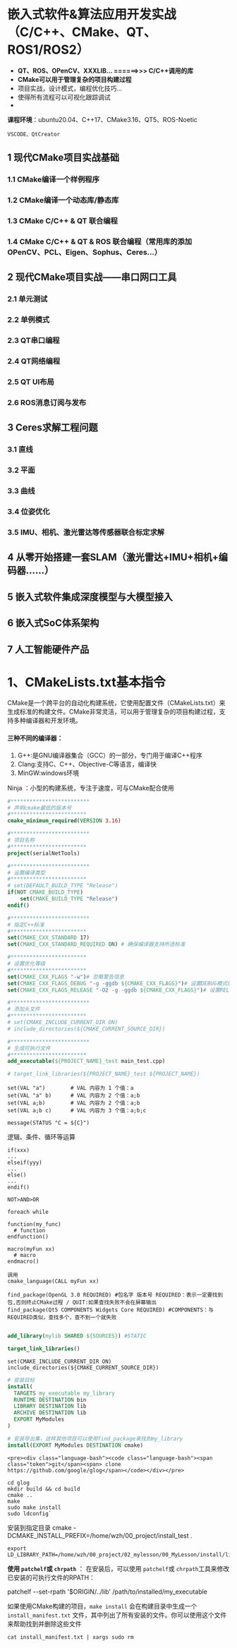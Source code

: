 # 嵌入式软件&算法应用开发实战（C/C++、CMake、QT、ROS1/ROS2）

* **QT、ROS、OPenCV、XXXLIB... ======>>> C/C++调用的库**
* **CMake可以用于管理复杂的项目构建过程**
* 项目实战，设计模式，编程优化技巧...
* 使得所有流程可以可视化跟踪调试
* 

**课程环境**：ubuntu20.04、C++17、CMake3.16、QT5、ROS-Noetic

    VSCODE、QtCreator

## 1 现代CMake项目实战基础

### 1.1 CMake编译一个样例程序

### 1.2 CMake编译一个动态库/静态库

### 1.3 CMake C/C++ & QT 联合编程

### 1.4 CMake C/C++ & QT & ROS 联合编程（常用库的添加 OPenCV、PCL、Eigen、Sophus、Ceres\...）

## 2 现代CMake项目实战——串口网口工具

### 2.1 单元测试

### 2.2 单例模式

### 2.3 QT串口编程

### 2.4 QT网络编程

### 2.5 QT UI布局

### 2.6 ROS消息订阅与发布

## 3 Ceres求解工程问题

### 3.1 直线

### 3.2 平面

### 3.3 曲线

### 3.4 位姿优化

### 3.5 IMU、相机、激光雷达等传感器联合标定求解

## 4 从零开始搭建一套SLAM（激光雷达+IMU+相机+编码器......）

## 5 嵌入式软件集成深度模型与大模型接入

## 6 嵌入式SoC体系架构

## 7 人工智能硬件产品

# 1、CMakeLists.txt基本指令

CMake是一个跨平台的自动化构建系统，它使用配置文件（CMakeLists.txt）来生成标准的构建文件。CMake非常灵活，可以用于管理复杂的项目构建过程，支持多种编译器和开发环境。

#### 三种不同的编译器：

1. G++:是GNU编译器集合（GCC）的一部分，专门用于编译C++程序
2. Clang:支持C、C++、Objective-C等语言，编译快
3. MinGW:windows环境

Ninja ：小型的构建系统，专注于速度，可与CMake配合使用

```cmake
#*************************
# 声明cmake最低的版本号
#************************
cmake_minimum_required(VERSION 3.16)

#*************************
# 项目名称
#************************
project(serialNetTools)

#*************************
# 设置编译类型
#************************
# set(DEFAULT_BUILD_TYPE "Release")
if(NOT CMAKE_BUILD_TYPE)
    set(CMAKE_BUILD_TYPE "Release")
endif()

#*************************
# 指定C++标准 
#************************
set(CMAKE_CXX_STANDARD 17)
set(CMAKE_CXX_STANDARD_REQUIRED ON) # 确保编译器支持所选标准

#************************
# 设置优化等级
#************************
set(CMAKE_CXX_FLAGS "-w")# 忽略警告信息
set(CMAKE_CXX_FLAGS_DEBUG "-g -ggdb ${CMAKE_CXX_FLAGS}")# 设置DEBUG模式的编译选项
set(CMAKE_CXX_FLAGS_RELEASE "-O2 -g -ggdb ${CMAKE_CXX_FLAGS}")# 设置RELEASE模式的编译选项

#*************************
# 添加头文件
#************************
# set(CMAKE_INCLUDE_CURRENT_DIR ON)
# include_directories(${CMAKE_CURRENT_SOURCE_DIR})

#*************************
# 生成可执行文件
#************************
add_executable(${PROJECT_NAME}_test main_test.cpp)

# target_link_libraries(${PROJECT_NAME}_test ${PROJECT_NAME})
```

```
set(VAL "a")    	# VAL 内容为 1 个值：a
set(VAL "a" b)  	# VAL 内容为 2 个值：a;b
set(VAL a;b)    	# VAL 内容为 2 个值：a;b
set(VAL a;b c)  	# VAL 内容为 3 个值：a;b;c
```

```
message(STATUS "C = ${C}")
```

逻辑、条件、循环等运算

```
if(xxx)
...
elseif(yyy)
...
else()
...
endif()
```

```
NOT>AND>OR
```

```
foreach while
```

```
function(my_func)
  # function
endfunction()
```

```
macro(myFun xx)
  # macro
endmacro()

调用
cmake_language(CALL myFun xx)
```

```
find_package(OpenGL 3.0 REQUIRED) #包名字 版本号 REQUIRED：表示一定要找到包,否则终止CMake过程 / QUIT:如果查找失败不会在屏幕输出
find_package(Qt5 COMPONENTS Widgets Core REQUIRED) #COMPONENTS：与REQUIRED类似，查找多个，查不到一个就失败
```

```cmake

add_library(mylib SHARED ${SOURCES}) #STATIC

target_link_libraries()
```

```
set(CMAKE_INCLUDE_CURRENT_DIR ON)
include_directories(${CMAKE_CURRENT_SOURCE_DIR})
```

```cmake
# 安装目标
install(
  TARGETS my_executable my_library
  RUNTIME DESTINATION bin
  LIBRARY DESTINATION lib
  ARCHIVE DESTINATION lib
  EXPORT MyModules
)

# 安装导出集，这样其他项目可以使用find_package来找到my_library
install(EXPORT MyModules DESTINATION cmake)
```

```
<pre><div class="language-bash"><code class="language-bash"><span class="token">git</span><span> clone https://github.com/google/glog</span></code></div></pre>
```

```
cd glog
mkdir build && cd build
cmake ..
make
sudo make install
sudo ldconfig`
```



安装到指定目录 cmake -DCMAKE_INSTALL_PREFIX=/home/wzh/00_project/install_test .

```
export LD_LIBRARY_PATH=/home/wzh/00_project/02_mylesson/00_MyLesson/install/lib:$LD_LIBRARY_PATH
```


**使用 `patchelf`或 `chrpath`** ：
在安装后，可以使用 `patchelf`或 `chrpath`工具来修改已安装的可执行文件的RPATH：

patchelf --set-rpath '$ORIGIN/../lib' /path/to/installed/my_executable

如果使用CMake构建的项目，`make install` 会在构建目录中生成一个 `install_manifest.txt` 文件，其中列出了所有安装的文件。你可以使用这个文件来帮助找到并删除这些文件

```
cat install_manifest.txt | xargs sudo rm
```
